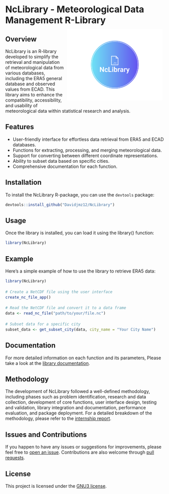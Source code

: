 <!-- README.md is generated from README.Rmd. Please edit that file -->

# NcLibrary - Meteorological Data Management R-Library  <img src="man/figures/logo.png" align="right" style="padding: 10px"  width="300"/>


## Overview

NcLibrary is an R-library developed to simplify the retrieval and
manipulation of meteorological data from various databases, including
the ERA5 general database and observed values from ECAD. This library
aims to enhance the compatibility, accessibility, and usability of
meteorological data within statistical research and analysis.

## Features

- User-friendly interface for effortless data retrieval from ERA5 and
  ECAD databases.
- Functions for extracting, processing, and merging meteorological data.
- Support for converting between different coordinate representations.
- Ability to subset data based on specific cities.
- Comprehensive documentation for each function.

## Installation

To install the NcLibrary R-package, you can use the `devtools` package:

``` r
devtools::install_github("Davidjmz12/NcLibrary")
```

## Usage

Once the library is installed, you can load it using the library()
function:

``` r
library(NcLibrary)
```

## Example

Here’s a simple example of how to use the library to retrieve ERA5 data:

``` r
library(NcLibrary)

# Create a NetCDF file using the user interface
create_nc_file_app()

# Read the NetCDF file and convert it to a data frame
data <- read_nc_file("path/to/your/file.nc")

# Subset data for a specific city
subset_data <- get_subset_city(data, city_name = "Your City Name")
```

## Documentation

For more detailed information on each function and its parameters,
Please take a look at the [library documentation](docs/index.html).

## Methodology

The development of NcLibrary followed a well-defined methodology, including phases such as problem identification, research and data collection, development of core functions, user interface design, testing and validation, library integration and documentation, performance evaluation, and package deployment. For a detailed breakdown of the methodology, please refer to the [internship report](docs/Article.pdf).

## Issues and Contributions

If you happen to have any issues or suggestions for improvements, please
feel free to [open an issue](https://github.com/Davidjmz12/NcLibrary/issues). Contributions are also welcome through [pull
requests](https://github.com/Davidjmz12/NcLibrary/pulls).

## License

This project is licensed under the [GNU3 license](LICENSE).
